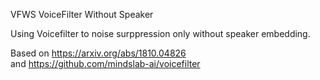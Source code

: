 VFWS
VoiceFilter Without Speaker

Using Voicefilter to noise surppression only  without speaker embedding.

Based on https://arxiv.org/abs/1810.04826  
and  https://github.com/mindslab-ai/voicefilter


